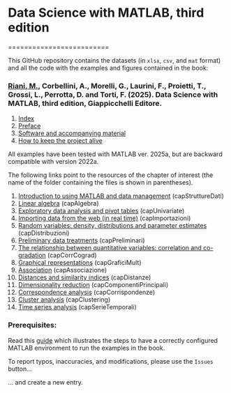 # Data Science with MATLAB, third edition

\=========================

This GitHub repository contains the datasets (in `xlsx`, `csv`, and `mat` format) and all the code with the examples and figures contained in the book:

### [Riani, M.](http://www.riani.it), Corbellini, A., Morelli, G., Laurini, F., Proietti, T., Grossi, L., Perrotta, D. and Torti, F. (2025). Data Science with MATLAB, third edition, Giappicchelli Editore.

1.  [Index](https://github.com/UniprJRC/DSconMATLAB/tree/main/matlabfiles/risorse/indice.pdf)
2.  [Preface](https://github.com/UniprJRC/DSconMATLAB/tree/main/matlabfiles/risorse/prefazione.pdf)
3.  [Software and accompanying material](https://github.com/UniprJRC/DSconMATLAB/tree/main/matlabfiles/risorse/Software_materiale_corredo.pdf)
4.  [How to keep the project alive](https://github.com/UniprJRC/DSconMATLAB/tree/main/matlabfiles/risorse/progetto_vivo.pdf)

All examples have been tested with MATLAB ver. 2025a, but are backward compatible with version 2022a.

The following links point to the resources of the chapter of interest (the name of the folder containing the files is shown in parentheses).

1.  [Introduction to using MATLAB and data management](https://github.com/UniprJRC/DSconMATLAB/tree/main/matlabfiles/capStruttureDati) (capStruttureDati)
2.  [Linear algebra](https://github.com/UniprJRC/DSconMATLAB/tree/main/matlabfiles/capAlgebraBase) (capAlgebra)
3.  [Exploratory data analysis and pivot tables](https://github.com/UniprJRC/DSconMATLAB/tree/main/matlabfiles/capImportazioni) (capUnivariate)
4.  [Importing data from the web (in real time)](https://github.com/UniprJRC/DSconMATLAB/tree/main/matlabfiles/capUnivariate) (capImportazioni)
5.  [Random variables: density, distributions and parameter estimates](https://github.com/UniprJRC/DSconMATLAB/tree/main/matlabfiles/capDistribuzioni) (capDistribuzioni)
6.  [Preliminary data treatments](https://github.com/UniprJRC/DSconMATLAB/tree/main/matlabfiles/capPreliminari) (capPreliminari)
7.  [The relationship between quantitative variables: correlation and co-gradation](https://github.com/UniprJRC/DSconMATLAB/tree/main/matlabfiles/capCorrCograd) (capCorrCograd)
8.  [Graphical representations](https://github.com/UniprJRC/DSconMATLAB/tree/main/matlabfiles/capGraficiMult) (capGraficiMult)
9.  [Association](https://github.com/UniprJRC/DSconMATLAB/tree/main/matlabfiles/capAssociazione) (capAssociazione)
10. [Distances and similarity indices](https://github.com/UniprJRC/DSconMATLAB/tree/main/matlabfiles/capDistanze) (capDistanze)
11. [Dimensionality reduction](https://github.com/UniprJRC/DSconMATLAB/tree/main/matlabfiles/capComponentiPrincipali) (capComponentiPrincipali)
12. [Correspondence analysis](https://github.com/UniprJRC/DSconMATLAB/tree/main/matlabfiles/capCorrispondenze) (capCorrispondenze)
13. [Cluster analysis](https://github.com/UniprJRC/DSconMATLAB/tree/main/matlabfiles/capClustering) (capClustering)
14. [Time series analysis](https://github.com/UniprJRC/DSconMATLAB/tree/main/matlabfiles/capSerieTemporali) (capSerieTemporali)

### Prerequisites:

Read this [guide](https://github.com/UniprJRC/DSconMATLAB/tree/main/matlabfiles/risorse/Software_materiale_corredo.pdf) which illustrates the steps to have a correctly configured MATLAB environment to run the examples in the book.

To report typos, inaccuracies, and modifications, please use the `Issues` button...

... and create a new entry.